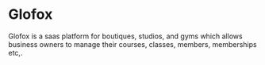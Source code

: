 # Glofox
Glofox is a saas platform for boutiques, studios, and gyms which allows business owners to manage their courses, classes, members, memberships etc,.
